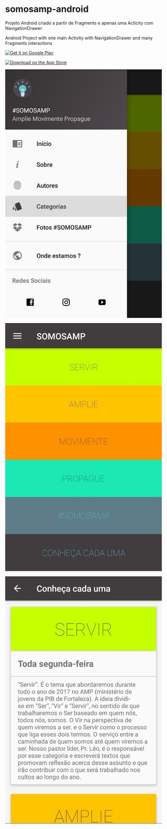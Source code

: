 # somosamp-android

Projeto Android criado a partir de Fragments e apenas uma Acticity com NavigationDrawer

Android Project with one main Activity with NavigationDrawer and many Fragments interactions

<a href='https://play.google.com/store/apps/details?id=br.org.pibfortaleza.somosamp&pcampaignid=MKT-Other-global-all-co-prtnr-py-PartBadge-Mar2515-1'><img alt='Get it on Google Play' src='https://www.seeklogo.net/wp-content/uploads/2016/09/get-it-on-google-play-preview.png'/></a>

<a href='https://itunes.apple.com/br/app/somosamp/id1214390075?mt=8'><img alt='Download on the App Store' src='https://designpieces.com/wp-content/uploads/2016/02/download-on-the-app-store.png'/></a>

![alt text](https://github.com/ElyDantas/somosamp-android/blob/master/Screenshots/1.jpg)

![alt text](https://github.com/ElyDantas/somosamp-android/blob/master/Screenshots/2.jpg)

![alt text](https://github.com/ElyDantas/somosamp-android/blob/master/Screenshots/3.jpg)



